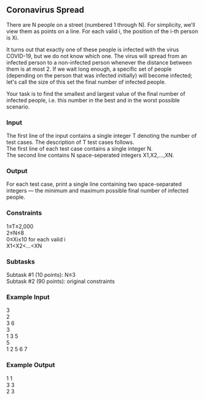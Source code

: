 ## Coronavirus Spread

There are N people on a street (numbered 1 through N). For simplicity, we'll view them as points on a line. For each valid i, the position of the i-th person is Xi.

It turns out that exactly one of these people is infected with the virus COVID-19, but we do not know which one. The virus will spread from an infected person to a non-infected person whenever the distance between them is at most 2. If we wait long enough, a specific set of people (depending on the person that was infected initially) will become infected; let's call the size of this set the final number of infected people.

Your task is to find the smallest and largest value of the final number of infected people, i.e. this number in the best and in the worst possible scenario.

### Input
The first line of the input contains a single integer T denoting the number of test cases. The description of T test cases follows.\
The first line of each test case contains a single integer N.\
The second line contains N space-seperated integers X1,X2,…,XN.

### Output
For each test case, print a single line containing two space-separated integers ― the minimum and maximum possible final number of infected people.

### Constraints
1≤T≤2,000\
2≤N≤8\
0≤Xi≤10 for each valid i\
X1<X2<…<XN

### Subtasks
Subtask #1 (10 points): N≤3\
Subtask #2 (90 points): original constraints

### Example Input
3\
2\
3 6\
3\
1 3 5\
5\
1 2 5 6 7

### Example Output
1 1\
3 3\
2 3

 
